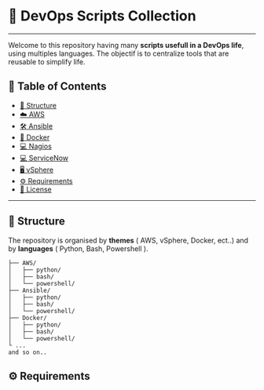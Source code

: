 # 🚀 DevOps Scripts Collection
---
Welcome to this repository having many **scripts usefull in a DevOps life**, using multiples languages.
The objectif is to centralize tools that are reusable to simplify life.

## 📑 Table of Contents
- [📂 Structure](#-Structure)
- [☁️ AWS](AWS/)
- [🛠 Ansible](Ansible/)
- [🐳 Docker](Docker/)
- [💻 Nagios](Nagios/)
- [💻 ServiceNow](ServiceNow/)
- [🖥️ vSphere](vSphere/)
- [⚙️ Requirements](#-Requirements)
- [📜 License](/LICENSE)

---

## 📂 Structure 

The repository is organised by **themes** ( AWS, vSphere, Docker, ect..) and by **languages** ( Python, Bash, Powershell ).

    ├── AWS/
    │   ├── python/
    │   ├── bash/
    │   └── powershell/
    ├── Ansible/
    │   ├── python/
    │   ├── bash/
    │   └── powershell/
    ├── Docker/
    │   ├── python/
    │   ├── bash/
    │   └── powershell/
    └ ...
    and so on..

## ⚙️ Requirements
